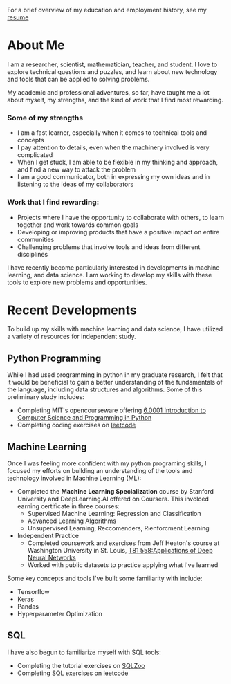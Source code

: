 For a brief overview of my education and employment history, see my [resume](https://github.com/marcoswastaken/my-skills/blob/main/Marcos_Ortiz_Resume_2023.pdf)

# About Me

I am a researcher, scientist, mathematician, teacher, and student. I love to explore technical questions and puzzles, and learn about new technology and tools that can be applied to solving problems. 

My academic and professional adventures, so far, have taught me a lot about myself, my strengths, and the kind of work that I find most rewarding.

### Some of my strengths
- I am a fast learner, especially when it comes to technical tools and concepts
- I pay attention to details, even when the machinery involved is very complicated
- When I get stuck, I am able to be flexible in my thinking and approach, and find a new way to attack the problem
- I am a good communicator, both in expressing my own ideas and in listening to the ideas of my collaborators

### Work that I find rewarding:
- Projects where I have the opportunity to collaborate with others, to learn together and work towards common goals
- Developing or improving products that have a positive impact on entire communities
- Challenging problems that involve tools and ideas from different disciplines

I have recently become particularly interested in developments in machine learning, and data science. I am working to develop my skills with these tools to explore new problems and opportunities.

# Recent Developments

To build up my skills with machine learning and data science, I have utilized a variety of resources for independent study.

## Python Programming

While I had used programming in python in my graduate research, I felt that it would be beneficial to gain a better understanding of the fundamentals of the language, including data structures and algorithms. Some of this preliminary study includes:
- Completing MIT's opencourseware offering [6.0001 Introduction to Computer Science and Programming in Python](https://ocw.mit.edu/courses/6-0001-introduction-to-computer-science-and-programming-in-python-fall-2016/)
- Completing coding exercises on [leetcode](https://leetcode.com/marcoswastaken/)

## Machine Learning

Once I was feeling more confident with my python programing skills, I focused my efforts on building an understanding of the tools and technology involved in Machine Learning (ML):

- Completed the **Machine Learning Specialization** course by Stanford University and DeepLearning.AI offered on Coursera. This involced earning certificate in three courses:
   - Supervised Machine Learning: Regression and Classification
   - Advanced Learning Algorithms
   - Unsupervised Learning, Reccomenders, Rienforcment Learning
- Independent Practice
   - Completed coursework and exercises from Jeff Heaton's course at Washington University in St. Louis, [T81 558:Applications of Deep Neural Networks](https://sites.wustl.edu/jeffheaton/t81-558/)
   - Worked with public datasets to practice applying what I've learned

Some key concepts and tools I've built some familiarity with include:
- Tensorflow
- Keras
- Pandas
- Hyperparameter Optimization

## SQL

I have also begun to familiarize myself with SQL tools:
- Completing the tutorial exercises on [SQLZoo](https://sqlzoo.net/wiki/SQL_Tutorial)
- Completing SQL exercises on [leetcode](https://leetcode.com/marcoswastaken/)
